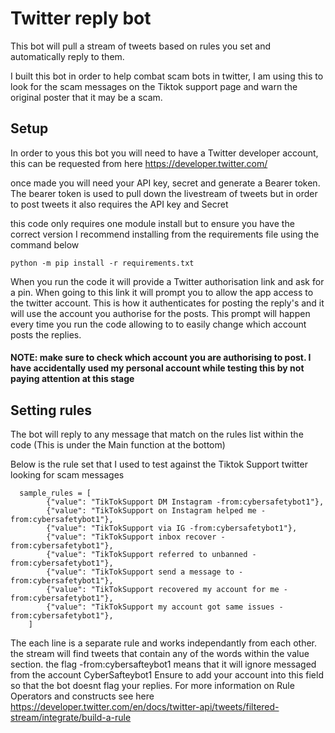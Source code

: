 # Twitter reply bot
This bot will pull a stream of tweets based on rules you set and automatically reply to them. 

I built this bot in order to help combat scam bots in twitter, I am using this to look for the scam messages on the Tiktok support page and warn the original poster that it may be a scam.

## Setup
In order to yous this bot you will need to have a Twitter developer account, this can be requested from here https://developer.twitter.com/


once made you will need your API key, secret and generate a Bearer token. 
The bearer token is used to pull down the livestream of tweets but in order to post tweets it also requires the API key and Secret 

this code only requires one module install but to ensure you have the correct version I recommend installing from the requirements file using the command below

```
python -m pip install -r requirements.txt
```

When you run the code it will provide a Twitter authorisation link and ask for a pin. When going to this link it will prompt you to allow the app access to the twitter account. This is how it authenticates for posting the reply's and it will use the account you authorise for the posts. 
This prompt will happen every time you run the code allowing to to easily change which account posts the replies. 

#### NOTE: make sure to check which account you are authorising to post. I have accidentally used my personal account while testing this by not paying attention at this stage 


## Setting rules
The bot will reply to any message that match on the rules list within the code (This is under the Main function at the bottom)

Below is the rule set that I used to test against the Tiktok Support twitter looking for scam messages 
```
  sample_rules = [
        {"value": "TikTokSupport DM Instagram -from:cybersafetybot1"},
        {"value": "TikTokSupport on Instagram helped me -from:cybersafetybot1"},
        {"value": "TikTokSupport via IG -from:cybersafetybot1"},
        {"value": "TikTokSupport inbox recover -from:cybersafetybot1"},
        {"value": "TikTokSupport referred to unbanned -from:cybersafetybot1"},
        {"value": "TikTokSupport send a message to -from:cybersafetybot1"},
        {"value": "TikTokSupport recovered my account for me -from:cybersafetybot1"},
        {"value": "TikTokSupport my account got same issues -from:cybersafetybot1"},
    ]
```

The each line is a separate rule and works independantly from each other. the stream will find tweets that contain any of the words within the value section. the flag -from:cybersafteybot1 means that it will ignore messaged from the account CyberSafteybot1 
Ensure to add your account into this field so that the bot doesnt flag your replies. For more information on Rule Operators and constructs see here https://developer.twitter.com/en/docs/twitter-api/tweets/filtered-stream/integrate/build-a-rule



